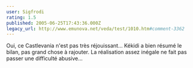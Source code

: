```yaml
---
user: Sigfrodi
rating: 1.5
published: 2005-06-25T17:43:36.000Z
legacy_url: http://www.emunova.net/veda/test/1010.htm#comment-3362
---
```

Oui, ce Castlevania n'est pas très réjouissant... Kékidi a bien résumé le bilan, pas grand chose à rajouter. La réalisation assez inégale ne fait pas passer une difficulté abusive...